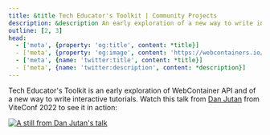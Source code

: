 ```yaml
---
title: &title Tech Educator's Toolkit | Community Projects
description: &description An early exploration of a new way to write interactive tutorials, built with WebContainer API.
outline: [2, 3]
head:
  - ['meta', {property: 'og:title', content: *title}]
  - ['meta', {property: 'og:image', content: 'https://webcontainers.io/img/og/guide-community_inspirations.png'}]
  - ['meta', {name: 'twitter:title', content: *title}]
  - ['meta', {name: 'twitter:description', content: *description}]
---
```

<script setup lang="ts">
import CommunityProjectTitle from '@theme/components/CommunityProjects/CommunityProjectTitle.vue';
</script>

<CommunityProjectTitle title="Tech Educator's Toolkit" category="tutorial" />

Tech Educator's Toolkit is an early exploration of WebContainer API and of a new way to write interactive tutorials. Watch this talk from [Dan Jutan](https://twitter.com/jutanium) from ViteConf 2022 to see it in action:

[![A still from Dan Jutan's talk](/img/community/dan_jutan_talk.png)](https://www.youtube.com/watch?v=R-1y3Ti3ng4)
